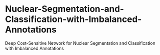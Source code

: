# Nuclear-Segmentation-and-Classification-with-Imbalanced-Annotations
Deep Cost-Sensitive Network for Nuclear Segmentation and Classification with Imbalanced Annotations  
